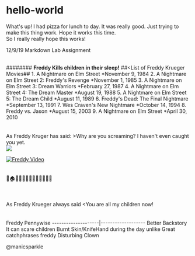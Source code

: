 # hello-world
What's up!  I had pizza for lunch to day.  It was really good.
Just trying to make this thing work.  Hope it works this time.  
So I really really hope this works!





12/9/19 Markdown Lab Assignment<br><br>

####<Freddy Krueger>####
  **Freddy Kills children in their sleep!**
  ##<List of Freddy Krueger Movies##
          1. A Nightmare on Elm Street
          *November 9, 1984
          2. A Nightmare on Elm Street 2: Freddy's Revenge
          *November 1, 1985
          3. A Nightmare on Elm Street 3: Dream Warriors
          *February 27, 1987
          4. A Nightmare on Elm Street 4: The Dream Master
          *August 19, 1988
          5. A Nightmare on Elm Street 5: The Dream Child
          *August 11, 1989
          6. Freddy's Dead: The Final Nightmare
          *September 13, 1991
          7. Wes Craven's New Nightmare
          *October 14, 1994
          8. Freddy vs. Jason
          *August 15, 2003
          9. A Nightmare on Elm Street
          *April 30, 2010<br><br><br>
As Freddy Kruger has said:
    >Why are you screaming? I haven't even caught you yet.<br>
 ![](https://en.wikipedia.org/wiki/File:Freddy_Krueger_(Robert_Englund).jpg)

[![Freddy Video](freddy.png)](https://youtu.be/F8Hm_9kRqAY)<br><br><br>
:girl::house::sleeping::zzz::man::rage::fork_and_knife::red_circle::girl::fearful::x::man::satisfied:<br><br><br>

As Freddy Krueger always said
<You are all my children now!<br><br><br>
Freddy              Pennywise
--------------------|-------------------
Better Backstory     It can scare children
Burnt Skin/KnifeHand during the day unlike
Great catchphrases   freddy
                     Disturbing
                     Clown
                     

                     
                     
                     
  
                   
                




        
        
        
        
        
        
        
        
        
        
        
@manicsparkle

